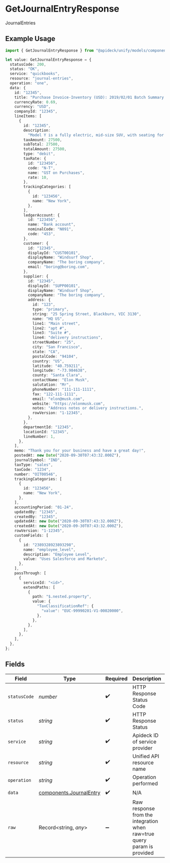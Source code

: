 # GetJournalEntryResponse

JournalEntries

## Example Usage

```typescript
import { GetJournalEntryResponse } from "@apideck/unify/models/components";

let value: GetJournalEntryResponse = {
  statusCode: 200,
  status: "OK",
  service: "quickbooks",
  resource: "journal-entries",
  operation: "one",
  data: {
    id: "12345",
    title: "Purchase Invoice-Inventory (USD): 2019/02/01 Batch Summary Entry",
    currencyRate: 0.69,
    currency: "USD",
    companyId: "12345",
    lineItems: [
      {
        id: "12345",
        description:
          "Model Y is a fully electric, mid-size SUV, with seating for up to seven, dual motor AWD and unparalleled protection.",
        taxAmount: 27500,
        subTotal: 27500,
        totalAmount: 27500,
        type: "debit",
        taxRate: {
          id: "123456",
          code: "N-T",
          name: "GST on Purchases",
          rate: 10,
        },
        trackingCategories: [
          {
            id: "123456",
            name: "New York",
          },
        ],
        ledgerAccount: {
          id: "123456",
          name: "Bank account",
          nominalCode: "N091",
          code: "453",
        },
        customer: {
          id: "12345",
          displayId: "CUST00101",
          displayName: "Windsurf Shop",
          companyName: "The boring company",
          email: "boring@boring.com",
        },
        supplier: {
          id: "12345",
          displayId: "SUPP00101",
          displayName: "Windsurf Shop",
          companyName: "The boring company",
          address: {
            id: "123",
            type: "primary",
            string: "25 Spring Street, Blackburn, VIC 3130",
            name: "HQ US",
            line1: "Main street",
            line2: "apt #",
            line3: "Suite #",
            line4: "delivery instructions",
            streetNumber: "25",
            city: "San Francisco",
            state: "CA",
            postalCode: "94104",
            country: "US",
            latitude: "40.759211",
            longitude: "-73.984638",
            county: "Santa Clara",
            contactName: "Elon Musk",
            salutation: "Mr",
            phoneNumber: "111-111-1111",
            fax: "122-111-1111",
            email: "elon@musk.com",
            website: "https://elonmusk.com",
            notes: "Address notes or delivery instructions.",
            rowVersion: "1-12345",
          },
        },
        departmentId: "12345",
        locationId: "12345",
        lineNumber: 1,
      },
    ],
    memo: "Thank you for your business and have a great day!",
    postedAt: new Date("2020-09-30T07:43:32.000Z"),
    journalSymbol: "IND",
    taxType: "sales",
    taxCode: "1234",
    number: "OIT00546",
    trackingCategories: [
      {
        id: "123456",
        name: "New York",
      },
    ],
    accountingPeriod: "01-24",
    updatedBy: "12345",
    createdBy: "12345",
    updatedAt: new Date("2020-09-30T07:43:32.000Z"),
    createdAt: new Date("2020-09-30T07:43:32.000Z"),
    rowVersion: "1-12345",
    customFields: [
      {
        id: "2389328923893298",
        name: "employee_level",
        description: "Employee Level",
        value: "Uses Salesforce and Marketo",
      },
    ],
    passThrough: [
      {
        serviceId: "<id>",
        extendPaths: [
          {
            path: "$.nested.property",
            value: {
              "TaxClassificationRef": {
                "value": "EUC-99990201-V1-00020000",
              },
            },
          },
        ],
      },
    ],
  },
};
```

## Fields

| Field                                                                   | Type                                                                    | Required                                                                | Description                                                             | Example                                                                 |
| ----------------------------------------------------------------------- | ----------------------------------------------------------------------- | ----------------------------------------------------------------------- | ----------------------------------------------------------------------- | ----------------------------------------------------------------------- |
| `statusCode`                                                            | *number*                                                                | :heavy_check_mark:                                                      | HTTP Response Status Code                                               | 200                                                                     |
| `status`                                                                | *string*                                                                | :heavy_check_mark:                                                      | HTTP Response Status                                                    | OK                                                                      |
| `service`                                                               | *string*                                                                | :heavy_check_mark:                                                      | Apideck ID of service provider                                          | quickbooks                                                              |
| `resource`                                                              | *string*                                                                | :heavy_check_mark:                                                      | Unified API resource name                                               | journal-entries                                                         |
| `operation`                                                             | *string*                                                                | :heavy_check_mark:                                                      | Operation performed                                                     | one                                                                     |
| `data`                                                                  | [components.JournalEntry](../../models/components/journalentry.md)      | :heavy_check_mark:                                                      | N/A                                                                     |                                                                         |
| `raw`                                                                   | Record<string, *any*>                                                   | :heavy_minus_sign:                                                      | Raw response from the integration when raw=true query param is provided |                                                                         |